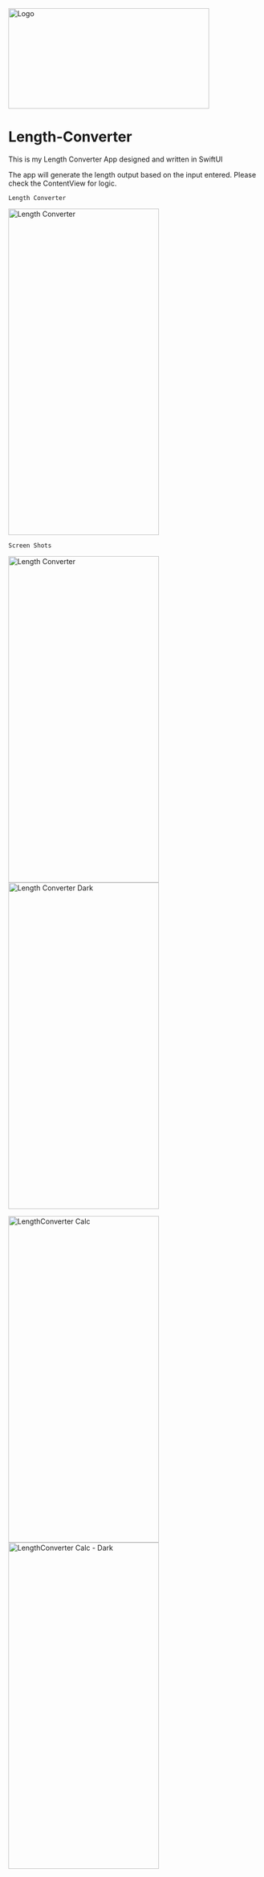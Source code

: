 <img src="https://user-images.githubusercontent.com/84573770/131422254-7e828c24-2058-4990-9b69-4f87a3a5e9ef.png" alt="Logo" width="400" height="200">  


# Length-Converter    


This is my Length Converter App designed and written in SwiftUI


The app will generate the length output based on the input entered. Please check the ContentView for logic.


    Length Converter

<img src="https://user-images.githubusercontent.com/84573770/131420654-8c78c0e5-f83c-4b75-b3e4-e82c98935549.mov" alt="Length Converter" width="300" height="650">

    Screen Shots
   
<img src="https://user-images.githubusercontent.com/84573770/131420795-68fd2e7f-c267-482e-a1f1-032677ae7026.png" alt="Length Converter" width="300" height="650">  <img src="https://user-images.githubusercontent.com/84573770/131420791-a7bd2b45-4cfe-493d-9617-236343ccc899.png" alt="Length Converter Dark" width="300" height="650">

<img src="https://user-images.githubusercontent.com/84573770/131420798-5bdd3c47-305c-484c-ae3b-8ee2f624d5bd.png" alt="LengthConverter Calc" width="300" height="650">  <img src="https://user-images.githubusercontent.com/84573770/131420797-8715f5ed-cada-48af-9644-d2ecca04f7d0.png" alt="LengthConverter Calc - Dark" width="300" height="650">

